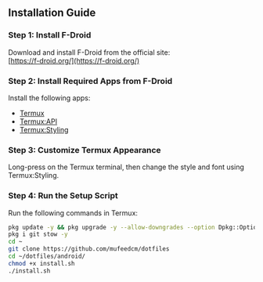 ## Installation Guide

### Step 1: Install F-Droid
Download and install F-Droid from the official site:  
[https://f-droid.org/](https://f-droid.org/)

### Step 2: Install Required Apps from F-Droid
Install the following apps:  
- [Termux](https://f-droid.org/en/packages/com.termux/)  
- [Termux:API](https://f-droid.org/en/packages/com.termux.api/)  
- [Termux:Styling](https://f-droid.org/en/packages/com.termux.styling/)

### Step 3: Customize Termux Appearance
Long-press on the Termux terminal, then change the style and font using Termux:Styling.

### Step 4: Run the Setup Script
Run the following commands in Termux:

```bash
pkg update -y && pkg upgrade -y --allow-downgrades --option Dpkg::Options::="--force-confold"
pkg i git stow -y
cd ~
git clone https://github.com/mufeedcm/dotfiles
cd ~/dotfiles/android/
chmod +x install.sh
./install.sh
```

